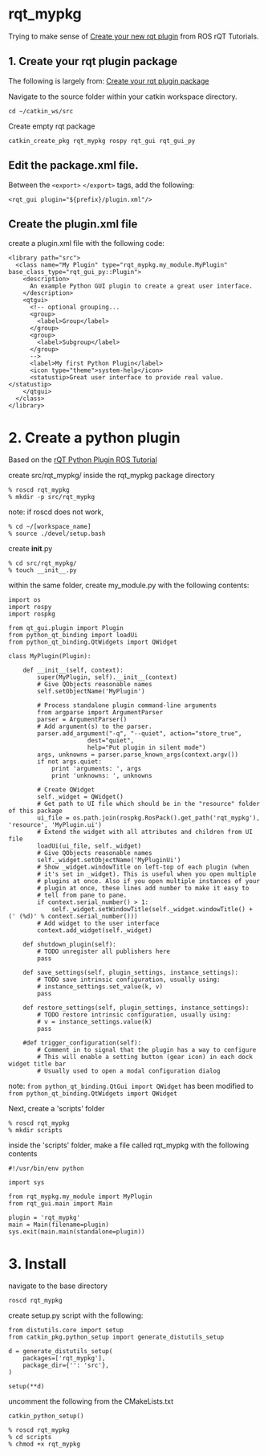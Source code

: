 # rqt_mypkg
Trying to make sense of [Create your new rqt plugin](http://wiki.ros.org/rqt/Tutorials/Create%20your%20new%20rqt%20plugin#Install_.26_Run_your_plugin) from ROS rQT Tutorials. 

## 1. Create your rqt plugin package 
The following is largely from: [Create your rqt plugin package](http://wiki.ros.org/rqt/Tutorials/Create%20your%20new%20rqt%20plugin#Install_.26_Run_your_plugin)

Navigate to the source folder within your catkin workspace directory.
```
cd ~/catkin_ws/src
```

Create empty rqt package
```
catkin_create_pkg rqt_mypkg rospy rqt_gui rqt_gui_py
```

## Edit the package.xml file.
Between the `<export>`  `</export>` tags, add the following:

```
<rqt_gui plugin="${prefix}/plugin.xml"/>
```

## Create the plugin.xml file
create a plugin.xml file with the following code: 

```
<library path="src">
  <class name="My Plugin" type="rqt_mypkg.my_module.MyPlugin" base_class_type="rqt_gui_py::Plugin">
    <description>
      An example Python GUI plugin to create a great user interface.
    </description>
    <qtgui>
      <!-- optional grouping...
      <group>
        <label>Group</label>
      </group>
      <group>
        <label>Subgroup</label>
      </group>
      -->
      <label>My first Python Plugin</label>
      <icon type="theme">system-help</icon>
      <statustip>Great user interface to provide real value.</statustip>
    </qtgui>
  </class>
</library>
```
# 2. Create a python plugin
Based on the [rQT Python Plugin ROS Tutorial](http://wiki.ros.org/rqt/Tutorials/Writing%20a%20Python%20Plugin)

create src/rqt_mypkg/ inside the rqt_mypkg package directory
```
% roscd rqt_mypkg
% mkdir -p src/rqt_mypkg
```

note: if roscd does not work, 
```
% cd ~/[workspace_name]
% source ./devel/setup.bash
```
create __init__.py
```
% cd src/rqt_mypkg/
% touch __init__.py
```

within the same folder, create my_module.py with the following contents:

```
import os
import rospy
import rospkg

from qt_gui.plugin import Plugin
from python_qt_binding import loadUi
from python_qt_binding.QtWidgets import QWidget

class MyPlugin(Plugin):

    def __init__(self, context):
        super(MyPlugin, self).__init__(context)
        # Give QObjects reasonable names
        self.setObjectName('MyPlugin')

        # Process standalone plugin command-line arguments
        from argparse import ArgumentParser
        parser = ArgumentParser()
        # Add argument(s) to the parser.
        parser.add_argument("-q", "--quiet", action="store_true",
                      dest="quiet",
                      help="Put plugin in silent mode")
        args, unknowns = parser.parse_known_args(context.argv())
        if not args.quiet:
            print 'arguments: ', args
            print 'unknowns: ', unknowns

        # Create QWidget
        self._widget = QWidget()
        # Get path to UI file which should be in the "resource" folder of this package
        ui_file = os.path.join(rospkg.RosPack().get_path('rqt_mypkg'), 'resource', 'MyPlugin.ui')
        # Extend the widget with all attributes and children from UI file
        loadUi(ui_file, self._widget)
        # Give QObjects reasonable names
        self._widget.setObjectName('MyPluginUi')
        # Show _widget.windowTitle on left-top of each plugin (when 
        # it's set in _widget). This is useful when you open multiple 
        # plugins at once. Also if you open multiple instances of your 
        # plugin at once, these lines add number to make it easy to 
        # tell from pane to pane.
        if context.serial_number() > 1:
            self._widget.setWindowTitle(self._widget.windowTitle() + (' (%d)' % context.serial_number()))
        # Add widget to the user interface
        context.add_widget(self._widget)

    def shutdown_plugin(self):
        # TODO unregister all publishers here
        pass

    def save_settings(self, plugin_settings, instance_settings):
        # TODO save intrinsic configuration, usually using:
        # instance_settings.set_value(k, v)
        pass

    def restore_settings(self, plugin_settings, instance_settings):
        # TODO restore intrinsic configuration, usually using:
        # v = instance_settings.value(k)
        pass

    #def trigger_configuration(self):
        # Comment in to signal that the plugin has a way to configure
        # This will enable a setting button (gear icon) in each dock widget title bar
        # Usually used to open a modal configuration dialog
```
note: `from python_qt_binding.QtGui import QWidget` has been modified to `from python_qt_binding.QtWidgets import QWidget`

Next, create a 'scripts' folder
```
% roscd rqt_mypkg
% mkdir scripts
```

inside the 'scripts' folder, make a file called rqt_mypkg with the following contents
```
#!/usr/bin/env python

import sys

from rqt_mypkg.my_module import MyPlugin
from rqt_gui.main import Main

plugin = 'rqt_mypkg'
main = Main(filename=plugin)
sys.exit(main.main(standalone=plugin))
```



# 3. Install
navigate to the base directory
```
roscd rqt_mypkg
```

create setup.py script with the following:
```
from distutils.core import setup
from catkin_pkg.python_setup import generate_distutils_setup
  
d = generate_distutils_setup(
    packages=['rqt_mypkg'],
    package_dir={'': 'src'},
)

setup(**d)
```

uncomment the following from the CMakeLists.txt
```
catkin_python_setup()
```



```
% roscd rqt_mypkg
% cd scripts
% chmod +x rqt_mypkg
```
